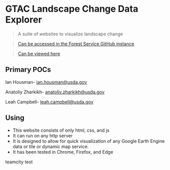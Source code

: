 # GTAC Landscape Change Data Explorer
> A suite of websites to visualize landscape change

> [Can be accessed in the Forest Service GitHub instance](https://code.fs.usda.gov/Forest-Service/landscape-change-data-explorer/)

> [Can be viewed here](https://code.fs.usda.gov/pages/Forest-Service/landscape-change-data-explorer/)


## Primary POCs

Ian Housman- ian.housman@usda.gov

Anatoliy Zharkikh- anatoliy.zharkikh@usda.gov

Leah Campbell- leah.campbell@usda.gov


## Using
* This website consists of only html, css, and js
* It can run on any http server 
* It is designed to allow for quick visualization of any Google Earth Engine data or tile or dynamic map service.
* It has been tested in Chrome, Firefox, and Edge
 
teamcity test
